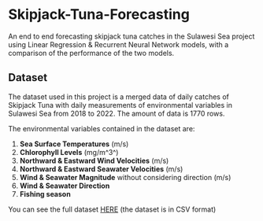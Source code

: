 # Skipjack-Tuna-Forecasting

An end to end forecasting skipjack tuna catches in the Sulawesi Sea project using Linear Regression & Recurrent Neural Network models, with a comparison of the performance of the two models.

## Dataset
The dataset used in this project is a merged data of daily catches of Skipjack Tuna with daily measurements of environmental variables in Sulawesi Sea from 2018 to 2022. The amount of data is 1770 rows.

The environmental variables contained in the dataset are:   
1. **Sea Surface Temperatures** (m/s)   
2. **Chlorophyll Levels** (mg/m^3^) 
3. **Northward & Eastward Wind Velocities** (m/s) 
4. **Northward & Eastward Seawater Velocities** (m/s)
5. **Wind & Seawater Magnitude** without considering direction (m/s)
6. **Wind & Seawater Direction**
7. **Fishing season**   

You can see the full dataset [HERE](https://drive.google.com/file/d/1wMW3ljotmVUdqro7FFo9lgt8AQp015mC/view?usp=sharing) (the dataset is in CSV format)
